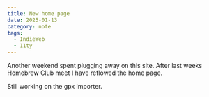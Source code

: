 ```yaml
---
title: New home page
date: 2025-01-13
category: note
tags:
  - IndieWeb
  - 11ty
---
```


Another weekend spent plugging away on this site. After last weeks Homebrew Club meet I have reflowed the home page.

Still working on the gpx importer.